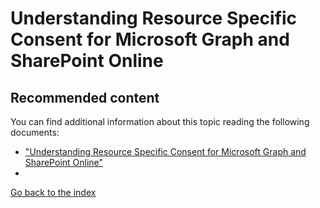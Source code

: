 # Understanding Resource Specific Consent for Microsoft Graph and SharePoint Online





## Recommended content 
You can find additional information about this topic reading the following documents:
* ["Understanding Resource Specific Consent for Microsoft Graph and SharePoint Online"](./Understanding-RSC-for-MSGraph-and-SharePoint-Online.md)
* []()


[Go back to the index](./Readme.md)
